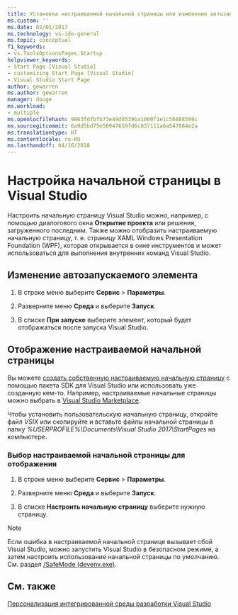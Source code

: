 ```yaml
---
title: Установка настраиваемой начальной страницы или изменение автозапускаемого элемента в Visual Studio | Документация Майкрософт
ms.custom: ''
ms.date: 02/01/2017
ms.technology: vs-ide-general
ms.topic: conceptual
f1_keywords:
- vs.ToolsOptionsPages.Startup
helpviewer_keywords:
- Start Page [Visual Studio]
- customizing Start Page [Visual Studio]
- Visual Studio Start Page
author: gewarren
ms.author: gewarren
manager: douge
ms.workload:
- multiple
ms.openlocfilehash: 9863fdfbfb73e49d0539ba1060f1e1c56888599c
ms.sourcegitcommit: 6a9d5bd75e50947659fd6c837111a6a547884e2a
ms.translationtype: HT
ms.contentlocale: ru-RU
ms.lasthandoff: 04/16/2018
---
```

# <a name="customize-the-start-page-for-visual-studio"></a>Настройка начальной страницы в Visual Studio

Настроить начальную страницу Visual Studio можно, например, с помощью диалогового окна **Открытие проекта** или решения, загруженного последним. Также можно отобразить настраиваемую начальную страницу, т. е. страницу XAML Windows Presentation Foundation (WPF), которая открывается в окне инструментов и может использоваться для выполнения внутренних команд Visual Studio.

## <a name="to-change-the-startup-item"></a>Изменение автозапускаемого элемента

1. В строке меню выберите **Сервис** > **Параметры**.

1. Разверните меню **Среда** и выберите **Запуск**.

1. В списке **При запуске** выберите элемент, который будет отображаться после запуска Visual Studio.

## <a name="to-show-a-custom-start-page"></a>Отображение настраиваемой начальной страницы

Вы можете [создать собственную настраиваемую начальную страницу](../extensibility/creating-a-custom-start-page.md) с помощью пакета SDK для Visual Studio или использовать уже созданную кем-то. Например, настраиваемые начальные страницы можно выбрать в [Visual Studio Marketplace](https://marketplace.visualstudio.com/search?target=VS&category=Tools&vsVersion=&subCategory=Start%20Pages&sortBy=Downloads).

Чтобы установить пользовательскую начальную страницу, откройте файл *VSIX* или скопируйте и вставьте файлы начальной страницы в папку *%USERPROFILE%\Documents\Visual Studio 2017\StartPages* на компьютере.

### <a name="to-select-which-custom-start-page-to-display"></a>Выбор настраиваемой начальной страницы для отображения

1. В строке меню выберите **Сервис** > **Параметры**.

1. Разверните меню **Среда** и выберите **Запуск**.

1. В списке **Настроить начальную страницу** выберите нужную страницу.

> [!NOTE]
> Если ошибка в настраиваемой начальной странице вызывает сбой Visual Studio, можно запустить Visual Studio в безопасном режиме, а затем настроить использование начальной страницы по умолчанию. См. раздел [/SafeMode (devenv.exe)](../ide/reference/safemode-devenv-exe.md).

## <a name="see-also"></a>См. также

[Персонализация интегрированной среды разработки Visual Studio](../ide/personalizing-the-visual-studio-ide.md)
